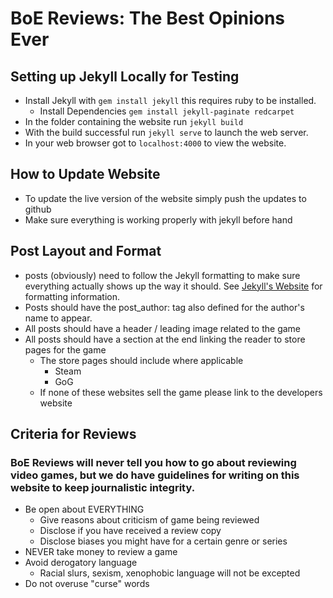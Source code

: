 # BoE Reviews: The Best Opinions Ever

## Setting up Jekyll Locally for Testing
- Install Jekyll with `gem install jekyll` this requires ruby to be installed.
  - Install Dependencies `gem install jekyll-paginate redcarpet`
- In the folder containing the website run `jekyll build`
- With the build successful run `jekyll serve` to launch the web server.
- In your web browser got to `localhost:4000` to view the website.

## How to Update Website
- To update the live version of the website simply push the updates to github
- Make sure everything is working properly with jekyll before hand  

## Post Layout and Format
  - posts (obviously) need to follow the Jekyll formatting to make sure everything actually shows up the way it should. See [Jekyll's Website](https://jekyllrb.com/docs/home/) for formatting information.
  - Posts should have the post_author: tag also defined for the author's name to appear.
  - All posts should have a header / leading image related to the game
  - All posts should have a section at the end linking the reader to store pages for the game
    - The store pages should include where applicable
      - Steam
      - GoG
    - If none of these websites sell the game please link to the developers website

## Criteria for Reviews
### BoE Reviews will never tell you how to go about reviewing video games, but we do have guidelines for writing on this website to keep journalistic integrity.

  - Be open about EVERYTHING
    - Give reasons about criticism of game being reviewed
    - Disclose if you have received a review copy
    - Disclose biases you might have for a certain genre or series
  - NEVER take money to review a game  
  - Avoid derogatory language
    - Racial slurs, sexism, xenophobic language will not be excepted
  - Do not overuse "curse" words 
